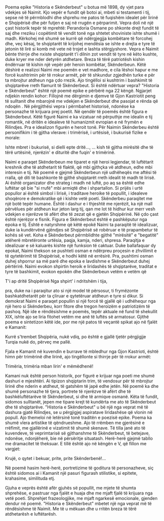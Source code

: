 Poema epike "Historia e Skënderbeut" u botua më 1898, dy vjet para vdekjes së Naimit. Kjo vepër e fundit që botoi ai, mbeti si testamenti i tij, sepse në të përmblodhi dhe shprehu me patos të fuqishëm idealet për lirinë e Shqipërisë dhe për futjen e saj në rrugën e përparimit.
Vepra doli në një çast historik tepër të mprehtë: Perandoria Osmane po shkonte drejt fundit të saj dhe rreziku i copëtimit të vendit tonë nga shtetet shoviniste ishte shumë i madh. Kërkohej më shumë se kurrë që ndërgjegjja kombëtare të forcohej dhe, veç kësaj, te shqiptarët të krijohej mendësia se ishte e drejta e tyre të jetonin të lirë si komb më vete në trojet e lashta stërgjyshore. Vepra e Naimit bënte thirrje dhe nxiste shqiptarët t'i dilnin zot vendit të tyre në këto kushte, duke kryer me nder detyrën atdhetare.
Breza të tërë patriotësh kishin ëndërruar të kishin një vepër për heroin kombëtar, Skënderbeun. Këtë dëshirë e realizoi Naimi me poemën e vet madhore, e cila lëshoi hapur e me forcë kushtrimin për të rrokur armët, për të shkundur zgjedhën turke e për ta mbrojtur atdheun nga çdo rrezik. Ajo tingëlloi si kushtrim i bashkimit të shqiptarëve rreth flamurit të Skënderbeut.
Si është ndërtuar vepra? "Historia e Skënderbeut" është një poemë epike e përbërë nga 22 këngë. Ngjarjet ndjekin rendin kohor: Fillojnë me dërgimin e djemve të Gjon Kastriotit peng të sulltanit dhe mbarojnë me vdekjen e Skënderbeut dhe pasojat e rënda që ndoqën . Në përgjithësi vepra i përmbahet historisë, ndonëse ka personazhe të krijuara prej poetit.
Në qendër të poemës është figura e Skënderbeut. Këtë figurë Naimi e ka vizatuar në përputhje me idealin e tij romantik, në dritën e idealeve të humanizmit evropian e në frymën e Rilindjes. Pra e idealizon figurën e heroit tonë.
Për Naimin Skënderbeu është personifikim i të gjitha vlerave: i trimërisë, i urtësisë, i bukurisë fizike e morale:

Ishte mbret i bukurisë,
si dielli epte dritë…,
… kish të gjitha mirësitë
dhe të tërë urtësinë,
njerëzin' e dituritë
dhe fuqin' e trimërinë.

Naimi e paraqet Skënderbeun me tiparet e një heroi legjendar, të luftëtarit kreshnik dhe të atdhetarit të flaktë, që mbi gjithçka vë atdheun, edhe mbi interesin e tij.
Në poemë e gjejmë Skënderbeun një udhëheqës me aftësi të rralla, që diti të bashkonte të gjithë shqiptarët rreth idealit të madh të lirisë. Ai është organizator dhe strateg i madh në luftë, po aq sa është edhe luftëtar që bie "si rrufè" mbi armiqtë dhe i shpartallon. Si prijës i urtë popullor ai është simbol i lirisë, i traditave heroike të popullit, i idealeve shoqërore e demokratike që i kishte vetë poeti. Skënderbeu paraqitet me një botë tepër humane. Është i dashur e i thjeshtë me njerëzit, ka një mall përvëlues për atdheun kur jeton larg tij, qan me lot të hidhur kur merr vesh vdekjen e njerëzve të afërt dhe të zezat që e gjetën Shqipërinë. Në çdo çast është njerëzor e fisnik.
Figura e Skënderbeut është e pashkëputur nga epoka e tij. Është e natyrshme që këtë epokë Naimi ta paraqitë të idealizuar, duke ia kundërvënë gjëndjes së Shqipërisë së robëruar e të prapambetur të kohës së vet. Koha e Skënderbeut përmblidhte gjithë "mirësitë" e "begatitë" atëherë mbretëronte urtësia, paqja, kamja, nderi, shpresa.
Paraqitja e idealizuar e së kaluarës kishte një funksion të caktuar. Duke ballafaquar dy epokat, Naimi thekson se pushteti osman e ndërpreu proçesin e zhvillimit e të qytetërimit të Shqipërisë, e hodhi këtë në errësirë. Pra, pushtimi osman duhej shporrur sa më parë dhe epoka e lavdishme e Skënderbeut duhej përtërirë.
Naimi evokon shpirtin heroik e liridashës të shqiptarëve, traditat e tyre të bashkimit, evokon epokën dhe Skënderbeun vetëm e vetëm që

T'i ap dritë Shqipërisë
Nga shpirt' i ndritshëm i tija,

pra, duke na i paraqitur ato si një model të përsosur, ti frymëzonte bashkatdhetarët për ta çliruar e qytetëruar atdheun e tyre si dikur. Si demokrat Naimi e paraqet popullin si një forcë të gjallë që i udhëhequr nga një hero si Skënderbeu, korr fitore dhe tregon heroizëm e patriotizëm të pashoq.
Një ide e rëndësishme e poemës, tepër aktuale në fund të shekullit XIX, ishte ajo se liria fitohet vetëm me anë të luftës së armatosur. Gjithë poema e sintetizon këtë ide, por me një patos të veçantë spikat ajo në fjalët e Kamanit:

Kurrë s'trembet Shqipëria,
nukë vdiq, po është e gjallë
tjetër përgjigjje Turqia
nukë do, përveç me pallë.

Fjala e Kamanit në kuvendin e burrave të mbledhur nga Gjon Kastrioti, është himn për trimërinë dhe lirinë, ajo tingëllonte si thirrje për të rrokur armët:

Trimëria, trimëria
mban lirin' e mëmëdhenë!

Kamani nuk është person historik, por figurë e krijuar nga poeti me shumë dashuri e mjeshtëri. Ai tipizon shqiptarin trim, të vendosur për të mbrojtur lirinë dhe nderin e atdheut, të gatshëm të japë edhe jetën.
Në poemë ka dhe shumë personazhe të tjera, portrete të njerëzve të afërt dhe të bashkëluftëtarëve të Skënderbeut, si dhe të armiqve osmanë. Këta të fundit, sidomos sulltanët, jepen me tipare krejt të kundërta me ato të Skënderbeut dhe të shqiptarëve.
"Historia e Skënderbeut" u bë një nga veprat më të dashura gjatë Rilindjes, se u përgjigjej aspiratave liridashëse që vlonin në popull. Ajo themeloi në letërsinë tonë traditën e poezisë epike.
Poema ka shumë vlera artistike të qëndrueshme. Ajo të rrëmben me gjerësinë e rrëfimit, me gjallërinë e vizatimit të shumë skenave. Të tilla janë ato të kuvendeve, të veprimtarisë së gjithanshme të Skënderbeut, të betejave, ndonëse, ndonjëherë, bie në përsëritje situatash. Herë-herë gjejmë tabllo me dramacitet të theksuar. E tillë është ajo në këngën e V, që fillon me vargjet:

Krujë, o qytet i bekuar,
prite, prite Skënderbenë!…

Në poemë hasim herë-herë, portretizime të goditura të personazheve, siç është sidomos ai i Kamanit një pasuri figurash stilistike, si epitete, krahasime, similituda etj.

Gjuha e veprës është afër gjuhës së popullit, me mjete të shumta shprehëse, e pastruar nga fjalët e huaja dhe me mjaft fjalë të krijuara nga vetë poeti. Shprehjet frazeologjike, me mjaft ngarkesë emocionale, gjenden dendur në poemë.
"Historia e Skënderbeut" mbetet një nga veprat më të rëndësishme të Naimit. Me të u mëkuan dhe u rritën breza të tërë atdhetarësh e luftëtarësh.